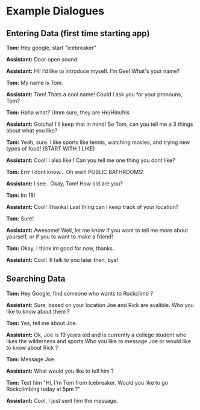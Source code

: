 # Example Dialogues

## Entering Data (first time starting app)

**Tom:** Hey google, start "icebreaker"

**Assistant:** Door open sound

**Assistant:** Hi! I’d like to introduce myself. I’m Gee! What's your name?

**Tom:** My name is Tom.

**Assistant:** Tom! Thats a cool name! Could I ask you for your pronouns, Tom?

**Tom:** Haha what? Umm sure, they are He/Him/his

**Assistant:** Gotcha! I'll keep that in mind! So Tom, can you tell me a 3 things about what you like?

**Tom:** Yeah, sure. I like sports like tennis, watching movies, and trying new types of food! (START WITH 1 LIKE)

**Assistant:** Cool! I also like <somthing>! Can you tell me one thing you dont like? 

**Tom:** Errr I dont know... Oh wait! PUBLIC BATHROOMS! 

**Assistant:** I see.. Okay, Tom! How old are you?

**Tom:** Im 18! 

**Assistant:** Cool! Thanks! Last thing:can I keep track of your location?

**Tom:** Sure! 

**Assistant:** Awesome! Well, let me know if you want to tell me more about yourself, or if you to want to make a friend!

**Tom:** Okay, I think im good for now, thanks.

**Assistant:** Cool! Ill talk to you later then, bye! 



## Searching Data

**Tom:** Hey Google, find someone who wants to Rockclimb ?

**Assistant:** Sure, based on your location Joe and Rick are avalible. Who you like to know about them ?

**Tom:** Yes, tell me about Joe.

**Assistant:** Ok, Joe is 19 years old and is currently a college student who likes the wilderness and sports.Who you like to message Joe or would like to know about Rick ?

**Tom:** Message Joe.

**Assistant:** What would you like to tell him ?

**Tom:** Text him "Hi, I'm Tom from Icebreaker. Would you like to go Rockclimbing today at 5pm ?"

**Assistant:** Cool, I just sent him the message. 







